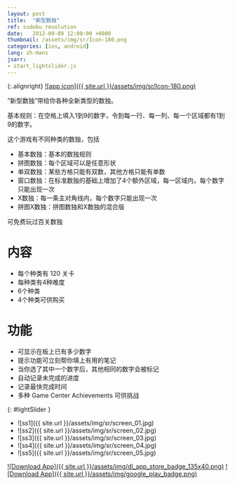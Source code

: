 ```yaml
---
layout: post
title:  "新型数独"
ref: sudoku_revolution
date:   2012-09-09 12:00:00 +0800
thumbnail: /assets/img/sr/Icon-180.png
categories: [ios, android]
lang: zh-Hans
jsarr:
- start_lightslider.js
---
```


{:.alignright}
[![app icon]({{ site.url }}/assets/img/sr/Icon-180.png)][app-link-1]


“新型数独”带给你各种全新类型的数独。 

基本规则：在空格上填入1到9的数字，令到每一行、每一列、每一个区域都有1到9的数字。

这个游戏有不同种类的数独，包括 
- 基本数独：基本的数独规则
- 拼图数独：每个区域可以是任意形状 
- 单双数独：某些方格只能有双数，其他方格只能有单数
- 窗口数独：在标准数独的基础上增加了4个额外区域，每一区域内，每个数字只能出现一次
- X数独：每一条主对角线内，每个数字只能出现一次 
- 拼图X数独：拼图数独和X数独的混合版 

可免费玩过百关数独

# 内容 
- 每个种类有 120 关卡 
- 每种类有4种难度
- 6个种类 
- 4个种类可供购买 

# 功能
- 可显示在板上已有多少数字 
- 提示功能可立刻帮你填上有用的笔记
- 当你选了其中一个数字后，其他相同的数字会被标记 
- 自动记录未完成的进度 
- 记录最快完成时间
- 多种 Game Center Achievements 可供挑战


{: #lightSlider }
*   ![ss1]({{ site.url }}/assets/img/sr/screen_01.jpg)
*   ![ss2]({{ site.url }}/assets/img/sr/screen_02.jpg)
*   ![ss3]({{ site.url }}/assets/img/sr/screen_03.jpg)
*   ![ss4]({{ site.url }}/assets/img/sr/screen_04.jpg)
*   ![ss5]({{ site.url }}/assets/img/sr/screen_05.jpg)

[![Download App]({{ site.url }}/assets/img/dl_app_store_badge_135x40.png)][app-link-1]
[![Download App]({{ site.url }}/assets/img/google_play_badge.png)][app-link-a]

[app-link-1]: http://itunes.apple.com/app/id546630587
[app-link-a]: https://play.google.com/store/apps/details?id=com.stanleylam.sudoku.revolution
